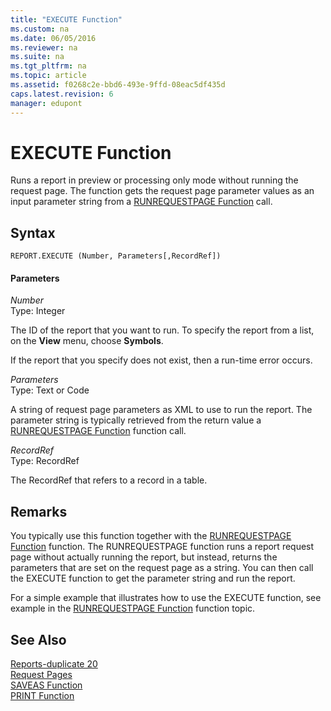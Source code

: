 ```yaml
---
title: "EXECUTE Function"
ms.custom: na
ms.date: 06/05/2016
ms.reviewer: na
ms.suite: na
ms.tgt_pltfrm: na
ms.topic: article
ms.assetid: f0268c2e-bbd6-493e-9ffd-08eac5df435d
caps.latest.revision: 6
manager: edupont
---
```

# EXECUTE Function
Runs a report in preview or processing only mode without running the request page. The function gets the request page parameter values as an input parameter string from a [RUNREQUESTPAGE Function](RUNREQUESTPAGE-Function.md) call.  
  
## Syntax  
  
```  
REPORT.EXECUTE (Number, Parameters[,RecordRef])  
```  
  
#### Parameters  
 *Number*  
 Type: Integer  
  
 The ID of the report that you want to run. To specify the report from a list, on the **View** menu, choose **Symbols**.  
  
 If the report that you specify does not exist, then a run\-time error occurs.  
  
 *Parameters*  
 Type: Text or Code  
  
 A string of request page parameters as XML to use to run the report. The parameter string is typically retrieved from the return value a [RUNREQUESTPAGE Function](RUNREQUESTPAGE-Function.md) function call.  
  
 *RecordRef*  
 Type: RecordRef  
  
 The RecordRef that refers to a record in a table.  
  
## Remarks  
 You typically use this function together with the [RUNREQUESTPAGE Function](RUNREQUESTPAGE-Function.md) function. The RUNREQUESTPAGE function runs a report request page without actually running the report, but instead, returns the parameters that are set on the request page as a string. You can then call the EXECUTE function to get the parameter string and run the report.  
  
 For a simple example that illustrates how to use the EXECUTE function, see example in the [RUNREQUESTPAGE Function](RUNREQUESTPAGE-Function.md) function topic.  
  
## See Also  
 [Reports\-duplicate 20](Reports-duplicate-20.md)   
 [Request Pages](Request-Pages.md)   
 [SAVEAS Function](SAVEAS-Function.md)   
 [PRINT Function](PRINT-Function.md)
